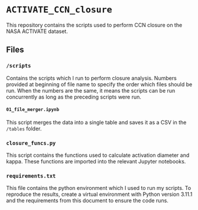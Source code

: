 # `ACTIVATE_CCN_closure`

This repository contains the scripts used to perform CCN closure on the NASA ACTIVATE dataset.

## Files

### `/scripts`

Contains the scripts which I run to perform closure analysis. Numbers provided at beginning of file name to specify the order which files should be run. When the numbers are the same, it means the scripts can be run concurrently as long as the preceding scripts were run.

#### `01_file_merger.ipynb`

This script merges the data into a single table and saves it as a CSV in the `/tables` folder.

### `closure_funcs.py`

This script contains the functions used to calculate activation diameter and kappa. These functions are imported into the relevant Jupyter notebooks.

### `requirements.txt`

This file contains the python environment which I used to run my scripts. To reproduce the results, create a virtual environment with Python version 3.11.1 and the requirements from this document to ensure the code runs.